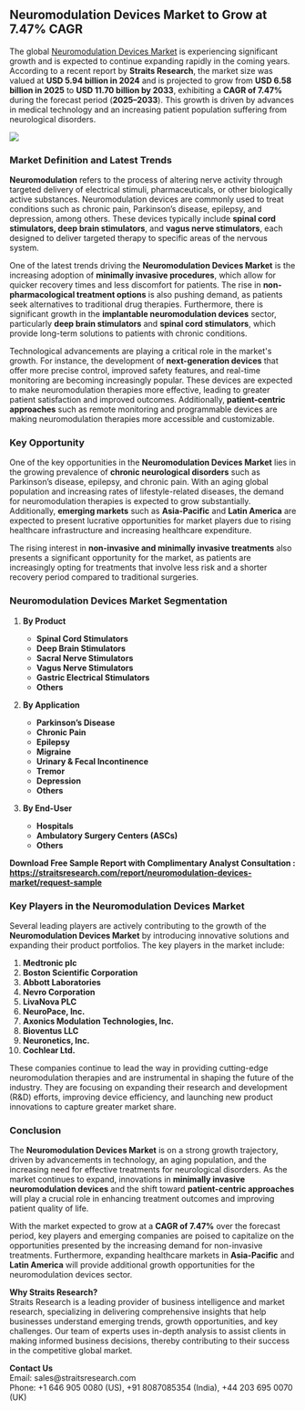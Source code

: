 <div>
<div dir="" data-message-author-role="" data-message-id="" data-message-model-slug="">
<div>
<div>
<h2>Neuromodulation Devices Market to Grow at 7.47% CAGR</h2>
<p>The global <a href="https://straitsresearch.com/report/neuromodulation-devices-market">Neuromodulation Devices Market</a>&nbsp;is experiencing significant growth and is expected to continue expanding rapidly in the coming years. According to a recent report by <strong>Straits Research</strong>, the market size was valued at <strong>USD 5.94 billion in 2024</strong> and is projected to grow from <strong>USD 6.58 billion in 2025</strong> to <strong>USD 11.70 billion by 2033</strong>, exhibiting a <strong>CAGR of 7.47%</strong> during the forecast period (<strong>2025&ndash;2033</strong>). This growth is driven by advances in medical technology and an increasing patient population suffering from neurological disorders.</p>
  <img src="https://blogger.googleusercontent.com/img/b/R29vZ2xl/AVvXsEhSpX5lp5oRPTIENwwxMa6LcSzkz9iuNcqyLziWizALY-0f0gkqBkQchyphenhyphen8D-M5cowD_7QhJSZ7mmGNr2V7Uswk-GaewZcBxKnr66VRJ9vBZfhvBJTzaUCWukFwJlIvgvIuzetfGK28PeWxA3yMmQ4hmrkbcsqoZjbqqTqQz-iScX_huNjX-hte5IJpS/s700/4.jpg">
<h3><strong>Market Definition and Latest Trends</strong></h3>
<p><strong>Neuromodulation</strong> refers to the process of altering nerve activity through targeted delivery of electrical stimuli, pharmaceuticals, or other biologically active substances. Neuromodulation devices are commonly used to treat conditions such as chronic pain, Parkinson&rsquo;s disease, epilepsy, and depression, among others. These devices typically include <strong>spinal cord stimulators, deep brain stimulators</strong>, and <strong>vagus nerve stimulators</strong>, each designed to deliver targeted therapy to specific areas of the nervous system.</p>
<p>One of the latest trends driving the <strong>Neuromodulation Devices Market</strong> is the increasing adoption of <strong>minimally invasive procedures</strong>, which allow for quicker recovery times and less discomfort for patients. The rise in <strong>non-pharmacological treatment options</strong> is also pushing demand, as patients seek alternatives to traditional drug therapies. Furthermore, there is significant growth in the <strong>implantable neuromodulation devices</strong> sector, particularly <strong>deep brain stimulators</strong> and <strong>spinal cord stimulators</strong>, which provide long-term solutions to patients with chronic conditions.</p>
<p>Technological advancements are playing a critical role in the market's growth. For instance, the development of <strong>next-generation devices</strong> that offer more precise control, improved safety features, and real-time monitoring are becoming increasingly popular. These devices are expected to make neuromodulation therapies more effective, leading to greater patient satisfaction and improved outcomes. Additionally, <strong>patient-centric approaches</strong> such as remote monitoring and programmable devices are making neuromodulation therapies more accessible and customizable.</p>
<h3><strong>Key Opportunity</strong></h3>
<p>One of the key opportunities in the <strong>Neuromodulation Devices Market</strong> lies in the growing prevalence of <strong>chronic neurological disorders</strong> such as Parkinson&rsquo;s disease, epilepsy, and chronic pain. With an aging global population and increasing rates of lifestyle-related diseases, the demand for neuromodulation therapies is expected to grow substantially. Additionally, <strong>emerging markets</strong> such as <strong>Asia-Pacific</strong> and <strong>Latin America</strong> are expected to present lucrative opportunities for market players due to rising healthcare infrastructure and increasing healthcare expenditure.</p>
<p>The rising interest in <strong>non-invasive and minimally invasive treatments</strong> also presents a significant opportunity for the market, as patients are increasingly opting for treatments that involve less risk and a shorter recovery period compared to traditional surgeries.</p>
<h3><strong>Neuromodulation Devices Market Segmentation</strong></h3>
<ol>
<li>
<p><strong>By Product</strong></p>
<ul>
<li><strong>Spinal Cord Stimulators</strong></li>
<li><strong>Deep Brain Stimulators</strong></li>
<li><strong>Sacral Nerve Stimulators</strong></li>
<li><strong>Vagus Nerve Stimulators</strong></li>
<li><strong>Gastric Electrical Stimulators</strong></li>
<li><strong>Others</strong></li>
</ul>
</li>
<li>
<p><strong>By Application</strong></p>
<ul>
<li><strong>Parkinson&rsquo;s Disease</strong></li>
<li><strong>Chronic Pain</strong></li>
<li><strong>Epilepsy</strong></li>
<li><strong>Migraine</strong></li>
<li><strong>Urinary &amp; Fecal Incontinence</strong></li>
<li><strong>Tremor</strong></li>
<li><strong>Depression</strong></li>
<li><strong>Others</strong></li>
</ul>
</li>
<li>
<p><strong>By End-User</strong></p>
<ul>
<li><strong>Hospitals</strong></li>
<li><strong>Ambulatory Surgery Centers (ASCs)</strong></li>
<li><strong>Others</strong></li>
</ul>
</li>
</ol>
<p><strong>Download Free Sample Report with&nbsp;Complimentary Analyst Consultation : <a href="https://straitsresearch.com/report/neuromodulation-devices-market/request-sample">https://straitsresearch.com/report/neuromodulation-devices-market/request-sample</a><br /></strong></p>
<h3><strong>Key Players in the Neuromodulation Devices Market</strong></h3>
<p>Several leading players are actively contributing to the growth of the <strong>Neuromodulation Devices Market</strong> by introducing innovative solutions and expanding their product portfolios. The key players in the market include:</p>
<ol>
<li><strong><a target="" rel="">Medtronic plc</a></strong></li>
<li><strong>Boston Scientific Corporation</strong></li>
<li><strong><a target="" rel="">Abbott Laboratories</a></strong></li>
<li><strong>Nevro Corporation</strong></li>
<li><strong>LivaNova PLC</strong></li>
<li><strong>NeuroPace, Inc.</strong></li>
<li><strong>Axonics Modulation Technologies, Inc.</strong></li>
<li><strong>Bioventus LLC</strong></li>
<li><strong>Neuronetics, Inc.</strong></li>
<li><strong>Cochlear Ltd.</strong></li>
</ol>
<p>These companies continue to lead the way in providing cutting-edge neuromodulation therapies and are instrumental in shaping the future of the industry. They are focusing on expanding their research and development (R&amp;D) efforts, improving device efficiency, and launching new product innovations to capture greater market share.</p>
<h3><strong>Conclusion</strong></h3>
<p>The <strong>Neuromodulation Devices Market</strong> is on a strong growth trajectory, driven by advancements in technology, an aging population, and the increasing need for effective treatments for neurological disorders. As the market continues to expand, innovations in <strong>minimally invasive neuromodulation devices</strong> and the shift toward <strong>patient-centric approaches</strong> will play a crucial role in enhancing treatment outcomes and improving patient quality of life.</p>
<p>With the market expected to grow at a <strong>CAGR of 7.47%</strong> over the forecast period, key players and emerging companies are poised to capitalize on the opportunities presented by the increasing demand for non-invasive treatments. Furthermore, expanding healthcare markets in <strong>Asia-Pacific</strong> and <strong>Latin America</strong> will provide additional growth opportunities for the neuromodulation devices sector.</p>
<p><strong>Why Straits Research?</strong><br />Straits Research is a leading provider of business intelligence and market research, specializing in delivering comprehensive insights that help businesses understand emerging trends, growth opportunities, and key challenges. Our team of experts uses in-depth analysis to assist clients in making informed business decisions, thereby contributing to their success in the competitive global market.</p>
<p><strong>Contact Us</strong><br />Email: <a rel="">sales@straitsresearch.com</a><br />Phone: +1 646 905 0080 (US), +91 8087085354 (India), +44 203 695 0070 (UK)</p>
</div>
</div>
</div>
</div>
